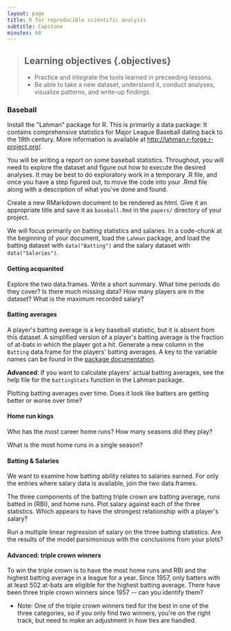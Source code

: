 ```yaml
---
layout: page
title: R for reproducible scientific analysis
subtitle: Capstone
minutes: 60
---
```




> ## Learning objectives {.objectives}
>
> - Practice and integrate the tools learned in preceeding lessons.
> - Be able to take a new dataset, understand it, conduct analyses, 
> visualize patterns, and write-up findings.
>

### Baseball

Install the "Lahman" package for R. This is primarily a data package: It contains comprehensive statistics for Major League Baseball dating back to the 19th century. More information is available at <http://lahman.r-forge.r-project.org/>.

You will be writing a report on some baseball statistics. Throughout, you will need to explore the dataset and figure out how to execute the desired analyses. It may be best to do exploratory work in a temporary .R file, and once you have a step figured out, to move the code into your .Rmd file along with a description of what you've done and found.

Create a new RMarkdown document to be rendered as html. Give it an appropriate title and save it as `baseball.Rmd` in the `papers/` directory of your project.

We will focus primarily on batting statistics and salaries. In a code-chunk at the beginning of your document, load the `Lahman` package, and load the batting dataset with `data("Batting")` and the salary dataset with `data("Salaries")`.

#### Getting acquanited

Explore the two data.frames. Write a short summary. What time periods do they cover? Is there much missing data? How many players are in the dataset? What is the maximum recorded salary?

#### Batting averages

A player's batting average is a key baseball statistic, but it is absent from this dataset. A simplified version of a player's batting average is the fraction of at-bats in which the player got a hit. Generate a new column in the `Batting` data.frame for the players' batting averages. A key to the variable names can be found in the [package documentation](http://lahman.r-forge.r-project.org/doc/).

**Advanced**: If you want to calculate players' actual batting averages, see the help file for the `battingStats` function in the Lahman package.

Plotting batting averages over time. Does it look like batters are getting better or worse over time?

#### Home run kings

Who has the most career home runs? How many seasons did they play?

What is the most home runs in a single season?

#### Batting & Salaries

We want to examine how batting ability relates to salaries earned. For only the entries where salary data is available, join the two data.frames.

The three components of the batting triple crown are batting average, runs batted in (RBI), and home runs. Plot salary against each of the three statistics. Which appears to have the strongest relationship with a player's salary? 

Run a multiple linear regression of salary on the three batting statistics. Are the results of the model parsimonious with the conclusions from your plots?

#### Advanced: triple crown winners

To win the triple crown is to have the most home runs and RBI and the highest batting average in a league for a year. Since 1957, only batters with at least 502 at-bats are eligible for the highest batting average. There have been three triple crown winners since 1957 -- can you identify them?

- Note: One of the triple crown winners tied for the best in one of the three categories, so if you only find two winners, you're on the right track, but need to make an adjustment in how ties are handled.
